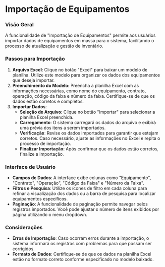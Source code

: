 

# Importação de Equipamentos

### Visão Geral
A funcionalidade de "Importação de Equipamentos" permite aos usuários importar dados de equipamentos em massa para o sistema, facilitando o processo de atualização e gestão de inventário.

### Passos para Importação
1. **Arquivo Excel**: Clique no botão "Excel" para baixar um modelo de planilha. Utilize este modelo para organizar os dados dos equipamentos que deseja importar.
2. **Preenchimento do Modelo**: Preencha a planilha Excel com as informações necessárias, como nome do equipamento, contrato, operação, código da faixa e número da faixa. Certifique-se de que os dados estão corretos e completos.
3. **Importar Dados**:
    - **Seleção do Arquivo**: Clique no botão "Importar" para selecionar a planilha Excel preenchida.
    - **Carregamento**: O sistema carregará os dados do arquivo e exibirá uma prévia dos itens a serem importados.
    - **Verificação**: Revise os dados importados para garantir que estejam corretos. Caso necessário, ajuste as informações no Excel e repita o processo de importação.
    - **Finalizar Importação**: Após confirmar que os dados estão corretos, finalize a importação.

### Interface de Usuário
- **Campos de Dados**: A interface exibe colunas como "Equipamento", "Contrato", "Operação", "Código da Faixa" e "Número da Faixa".
- **Filtros e Pesquisa**: Utilize os ícones de filtro em cada coluna para refinar a visualização dos dados ou a barra de pesquisa para localizar equipamentos específicos.
- **Paginação**: A funcionalidade de paginação permite navegar pelos registros importados. Você pode ajustar o número de itens exibidos por página utilizando o menu dropdown.

### Considerações
- **Erros de Importação**: Caso ocorram erros durante a importação, o sistema informará os registros com problemas para que possam ser corrigidos.
- **Formato de Dados**: Certifique-se de que os dados na planilha Excel estão no formato correto conforme especificado no modelo baixado.

